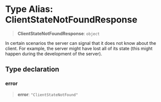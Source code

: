 # Type Alias: ClientStateNotFoundResponse

> **ClientStateNotFoundResponse**: `object`

In certain scenarios the server can signal that it does not know about the
client. For example, the server might have lost all of its state (this might
happen during the development of the server).

## Type declaration

### error

> **error**: `"ClientStateNotFound"`
